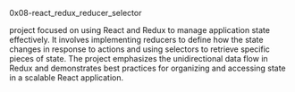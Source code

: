 0x08-react_redux_reducer_selector

project focused on using React and Redux to manage application state effectively. It involves implementing reducers to define how the state changes in response to actions and using selectors to retrieve specific pieces of state. The project emphasizes the unidirectional data flow in Redux and demonstrates best practices for organizing and accessing state in a scalable React application.
